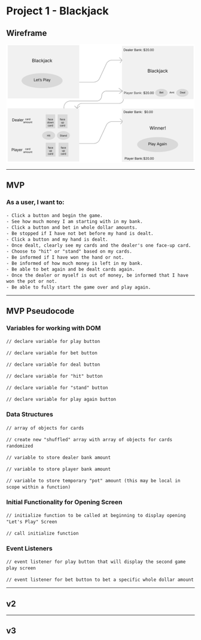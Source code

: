 # Project 1 - Blackjack

## Wireframe

![wireframe](./images/wireframe.png)

---

## MVP

### As a user, I want to:

    - Click a button and begin the game.
    - See how much money I am starting with in my bank.
    - Click a button and bet in whole dollar amounts.
    - Be stopped if I have not bet before my hand is dealt.
    - Click a button and my hand is dealt.
    - Once dealt, clearly see my cards and the dealer's one face-up card.
    - Choose to "hit" or "stand" based on my cards.
    - Be informed if I have won the hand or not.
    - Be informed of how much money is left in my bank.
    - Be able to bet again and be dealt cards again.
    - Once the dealer or myself is out of money, be informed that I have won the pot or not.
    - Be able to fully start the game over and play again.

---

## MVP Pseudocode

### Variables for working with DOM

`// declare variable for play button`

`// declare variable for bet button `

`// declare variable for deal button `

`// declare variable for "hit" button `

`// declare variable for "stand" button `

`// declare variable for play again button `

### Data Structures

`// array of objects for cards`

`// create new "shuffled" array with array of objects for cards randomized `

`// variable to store dealer bank amount `

`// variable to store player bank amount `

`// variable to store temporary "pot" amount (this may be local in scope within a function)`

### Initial Functionality for Opening Screen

`// initialize function to be called at beginning to display opening "Let's Play" Screen`

`// call initialize function `

### Event Listeners

`// event listener for play button that will display the second game play screen `

`// event listener for bet button to bet a specific whole dollar amount`

---

## v2

---

## v3
